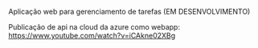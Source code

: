 Aplicação web para gerenciamento de tarefas (EM DESENVOLVIMENTO)

Publicação de api na cloud da azure como webapp: https://www.youtube.com/watch?v=iCAkne02XBg
